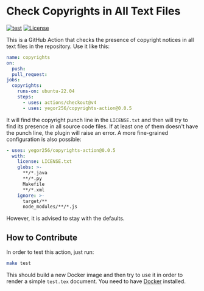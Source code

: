 # Check Copyrights in All Text Files

[![test](https://github.com/yegor256/copyrights-action/actions/workflows/test.yml/badge.svg)](https://github.com/yegor256/copyrights-action/actions/workflows/test.yml)
[![License](https://img.shields.io/badge/license-MIT-green.svg)](https://github.com/yegor256/copyrights-action/blob/master/LICENSE.txt)

This is a GitHub Action that checks the presence of copyright notices
in all text files in the repository. Use it like this:

```yaml
name: copyrights
on:
  push:
  pull_request:
jobs:
  copyrights:
    runs-on: ubuntu-22.04
    steps:
      - uses: actions/checkout@v4
      - uses: yegor256/copyrights-action@0.0.5
```

It will find the copyright punch line in the `LICENSE.txt` and then
will try to find its presence in all source code files. If at least one
of them doesn't have the punch line, the plugin will raise an error.
A more fine-grained configuration is also possible:

```yaml
- uses: yegor256/copyrights-action@0.0.5
  with:
    license: LICENSE.txt
    globs: >-
      **/*.java
      **/*.py
      Makefile
      **/*.xml
    ignore: >-
      target/**
      node_modules/**/*.js
```

However, it is advised to stay with the defaults.

## How to Contribute

In order to test this action, just run:

```bash
make test
```

This should build a new Docker image and then try to use it
in order to render a simple `test.tex` document. You need to have
[Docker](https://docs.docker.com/get-docker/) installed.
